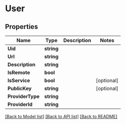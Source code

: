 # User

## Properties
Name | Type | Description | Notes
------------ | ------------- | ------------- | -------------
**Uid** | **string** |  | 
**Url** | **string** |  | 
**Description** | **string** |  | 
**IsRemote** | **bool** |  | 
**IsService** | **bool** |  | [optional] 
**PublicKey** | **string** |  | [optional] 
**ProviderType** | **string** |  | 
**ProviderId** | **string** |  | 

[[Back to Model list]](../README.md#documentation-for-models) [[Back to API list]](../README.md#documentation-for-api-endpoints) [[Back to README]](../README.md)


